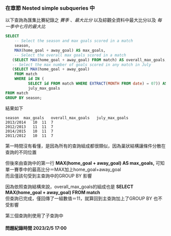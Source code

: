 
### 在章節 **Nested simple subqueries** 中

以下查詢為匯集比賽紀錄之 _賽季_ 、_最大比分_
以及綜觀全資料中最大比分以及 _每一季中七月的最大比_

```sql
SELECT
	-- Select the season and max goals scored in a match
	season,
    MAX(home_goal + away_goal) AS max_goals,
    -- Select the overall max goals scored in a match
   (SELECT MAX(home_goal + away_goal) FROM match) AS overall_max_goals,
   -- Select the max number of goals scored in any match in July
   (SELECT MAX(home_goal + away_goal) 
    FROM match
    WHERE id IN (
          SELECT id FROM match WHERE EXTRACT(MONTH FROM date) = 07)) AS 
          july_max_goals
FROM match
GROUP BY season; 
```
  
結果如下 
```
season	max_goals	overall_max_goals	july_max_goals  
2013/2014	10	11	7  
2012/2013	11	11	7  
2014/2015	10	11	7  
2011/2012	10	11	7
```

第一時間沒有看懂，是因為所有的查詢組成都很類似，因為巢狀結構讓條件分散在查詢的不同位置  

但後來由查詢中的第一行 **MAX(home_goal + away_goal) AS max_goals,** 可知  
單一賽季中的最高比分＝MAX加上home_goal+away_goal  
而且僅該句受到主查詢中的GROUP BY 影響   

因為依照查詢結構來說，overall_max_goals的組成也是 **SELECT MAX(home_goal + away_goal) FROM match**  
但查詢已完成，僅回傳了一組數值＝11，就算回到主查詢加上了GROUP BY 也不受影響

第三個查詢則使用了子查詢中

#### 問題紀錄時間 2023/2/5 17:00
